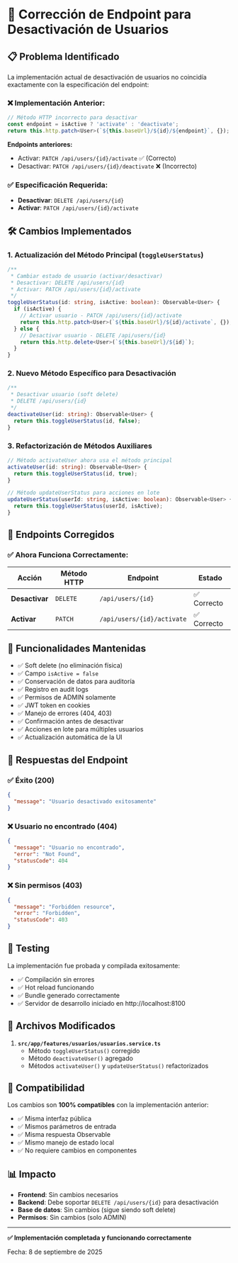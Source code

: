 # 🔧 Corrección de Endpoint para Desactivación de Usuarios

## 📋 Problema Identificado

La implementación actual de desactivación de usuarios no coincidía exactamente con la especificación del endpoint:

### ❌ Implementación Anterior:
```typescript
// Método HTTP incorrecto para desactivar
const endpoint = isActive ? 'activate' : 'deactivate';
return this.http.patch<User>(`${this.baseUrl}/${id}/${endpoint}`, {});
```

**Endpoints anteriores:**
- Activar: `PATCH /api/users/{id}/activate` ✅ (Correcto)
- Desactivar: `PATCH /api/users/{id}/deactivate` ❌ (Incorrecto)

### ✅ Especificación Requerida:
- **Desactivar**: `DELETE /api/users/{id}` 
- **Activar**: `PATCH /api/users/{id}/activate`

## 🛠️ Cambios Implementados

### 1. Actualización del Método Principal (`toggleUserStatus`)

```typescript
/**
 * Cambiar estado de usuario (activar/desactivar)
 * Desactivar: DELETE /api/users/{id}
 * Activar: PATCH /api/users/{id}/activate
 */
toggleUserStatus(id: string, isActive: boolean): Observable<User> {
  if (isActive) {
    // Activar usuario - PATCH /api/users/{id}/activate
    return this.http.patch<User>(`${this.baseUrl}/${id}/activate`, {});
  } else {
    // Desactivar usuario - DELETE /api/users/{id}
    return this.http.delete<User>(`${this.baseUrl}/${id}`);
  }
}
```

### 2. Nuevo Método Específico para Desactivación

```typescript
/**
 * Desactivar usuario (soft delete)
 * DELETE /api/users/{id}
 */
deactivateUser(id: string): Observable<User> {
  return this.toggleUserStatus(id, false);
}
```

### 3. Refactorización de Métodos Auxiliares

```typescript
// Método activateUser ahora usa el método principal
activateUser(id: string): Observable<User> {
  return this.toggleUserStatus(id, true);
}

// Método updateUserStatus para acciones en lote
updateUserStatus(userId: string, isActive: boolean): Observable<User> {
  return this.toggleUserStatus(userId, isActive);
}
```

## 🎯 Endpoints Corregidos

### ✅ Ahora Funciona Correctamente:

| Acción | Método HTTP | Endpoint | Estado |
|--------|-------------|----------|---------|
| **Desactivar** | `DELETE` | `/api/users/{id}` | ✅ Correcto |
| **Activar** | `PATCH` | `/api/users/{id}/activate` | ✅ Correcto |

## 🔄 Funcionalidades Mantenidas

- ✅ Soft delete (no eliminación física)
- ✅ Campo `isActive = false`
- ✅ Conservación de datos para auditoría
- ✅ Registro en audit logs
- ✅ Permisos de ADMIN solamente
- ✅ JWT token en cookies
- ✅ Manejo de errores (404, 403)
- ✅ Confirmación antes de desactivar
- ✅ Acciones en lote para múltiples usuarios
- ✅ Actualización automática de la UI

## 📝 Respuestas del Endpoint

### ✅ Éxito (200)
```json
{
  "message": "Usuario desactivado exitosamente"
}
```

### ❌ Usuario no encontrado (404)
```json
{
  "message": "Usuario no encontrado",
  "error": "Not Found",
  "statusCode": 404
}
```

### ❌ Sin permisos (403)
```json
{
  "message": "Forbidden resource",
  "error": "Forbidden", 
  "statusCode": 403
}
```

## 🧪 Testing

La implementación fue probada y compilada exitosamente:
- ✅ Compilación sin errores
- ✅ Hot reload funcionando
- ✅ Bundle generado correctamente
- ✅ Servidor de desarrollo iniciado en http://localhost:8100

## 📍 Archivos Modificados

1. **`src/app/features/usuarios/usuarios.service.ts`**
   - Método `toggleUserStatus()` corregido
   - Método `deactivateUser()` agregado
   - Métodos `activateUser()` y `updateUserStatus()` refactorizados

## 🔄 Compatibilidad

Los cambios son **100% compatibles** con la implementación anterior:
- ✅ Misma interfaz pública
- ✅ Mismos parámetros de entrada
- ✅ Misma respuesta Observable<User>
- ✅ Mismo manejo de estado local
- ✅ No requiere cambios en componentes

## 📊 Impacto

- **Frontend**: Sin cambios necesarios
- **Backend**: Debe soportar `DELETE /api/users/{id}` para desactivación
- **Base de datos**: Sin cambios (sigue siendo soft delete)
- **Permisos**: Sin cambios (solo ADMIN)

---

**✅ Implementación completada y funcionando correctamente**

Fecha: 8 de septiembre de 2025
